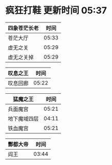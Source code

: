 # 疯狂打鞋 更新时间 05:37

| 四象苍茫长老   | 时间    |
|--------|-------|
| 苍茫大厅 | 05:33 |
| 虚无之关 | 05:29 |
| 虚无之关掉 | 05:29 |

| 叹息之王   | 时间    |
|--------|-------|
| 叹息回廊 | 05:22 |

| 猛魔之王   | 时间    |
|--------|-------|
| 兵面魔宫 | 05:21 |
| 地下魔域四层 | 04:11 |
| 铁血魔宫 | 05:21 |

| 酆都大帝   | 时间    |
|--------|-------|
| 阎王 | 03:44 |